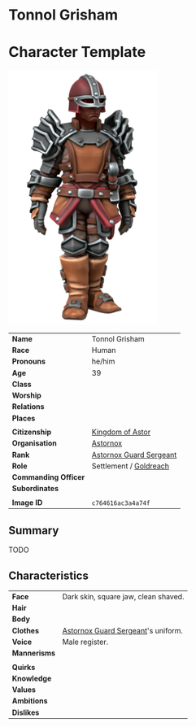 # Tonnol Grisham

# Character Template

<img src="https://raw.githubusercontent.com/jesskelsall/astarus-images/main/people/portraits/c764616ac3a4a74f.png" height="500" />

|||
| --- | --- |
| **Name** | Tonnol Grisham | character.3
| **Race** | Human |
| **Pronouns** | he/him |
| **Age** | 39 |
| **Class** | |
| **Worship** | |
| **Relations** | |
| **Places** | |
|||
| **Citizenship** | [Kingdom of Astor](../civilisations/kingdom-of-astor/kingdom-of-astor.md) |
| **Organisation** | [Astornox](../organisations/astornox/astornox.md) |
| **Rank** | [Astornox Guard Sergeant](../organisations/astornox/ranks/astornox-guard-sergeant.md) |
| **Role** | Settlement / [Goldreach](../civilisations/kingdom-of-astor/SETTLEMENTS/GOLDREACH/README.md) |
| **Commanding Officer** | |
| **Subordinates** | |
|||
| **Image ID** | `c764616ac3a4a74f` |

## Summary

TODO

## Characteristics

| | |
| --- | --- |
| **Face** | Dark skin, square jaw, clean shaved. | characteristics.2
| **Hair** | |
| **Body** | |
| **Clothes** | [Astornox Guard Sergeant](../organisations/astornox/ranks/astornox-guard-sergeant.md)'s uniform. |
| **Voice** | Male register. |
| **Mannerisms** | |
| | |
| **Quirks** | |
| **Knowledge** | |
| **Values** | |
| **Ambitions** | |
| **Dislikes** | |
